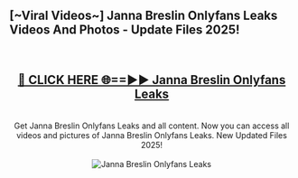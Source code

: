 <h2>[~Viral Videos~] Janna Breslin Onlyfans Leaks Videos And Photos - Update Files 2025!</h2>
<br>
<div align="center">
<h2><a href="https://top-ai-tools.click/QrbHav" rel="nofollow">🔴 CLICK HERE 🌐==►► Janna Breslin Onlyfans Leaks</a></h2>
<br>
Get Janna Breslin Onlyfans Leaks and all content. Now you can access all videos and pictures of Janna Breslin Onlyfans Leaks. New Updated Files 2025!
<br>
<br>
<a href="https://top-ai-tools.click/QrbHav" rel="nofollow" data-target="animated-image.originalLink"><img src="https://i.ibb.co.com/WyWwxjT/player-gif2.gif" alt="Janna Breslin Onlyfans Leaks" style="max-width: 100%; display: inline-block;" data-target="animated-image.originalImage"></a>
</div>
<br>